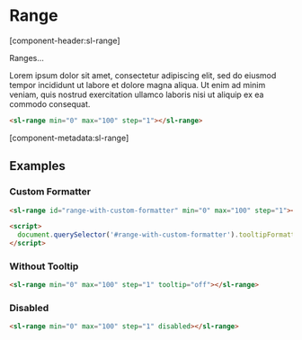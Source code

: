 # Range

[component-header:sl-range]

Ranges...

Lorem ipsum dolor sit amet, consectetur adipiscing elit, sed do eiusmod tempor incididunt ut labore et dolore magna aliqua. Ut enim ad minim veniam, quis nostrud exercitation ullamco laboris nisi ut aliquip ex ea commodo consequat.

```html preview
<sl-range min="0" max="100" step="1"></sl-range>
```

[component-metadata:sl-range]

## Examples

### Custom Formatter

```html preview
<sl-range id="range-with-custom-formatter" min="0" max="100" step="1"></sl-range>

<script>
  document.querySelector('#range-with-custom-formatter').tooltipFormatter = value => `Total - ${value}%`;
</script>
```

### Without Tooltip

```html preview
<sl-range min="0" max="100" step="1" tooltip="off"></sl-range>
```

### Disabled

```html preview
<sl-range min="0" max="100" step="1" disabled></sl-range>
```